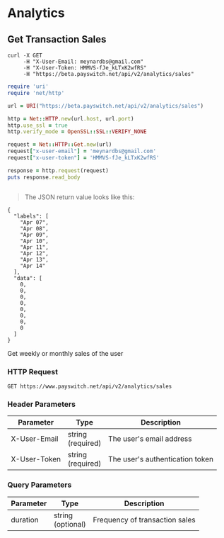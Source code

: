 # Analytics

## Get Transaction Sales

```shell
curl -X GET 
     -H "X-User-Email: meynardbs@gmail.com" 
     -H "X-User-Token: HMMVS-fJe_kLTxK2wfRS" 
     -H "https://beta.payswitch.net/api/v2/analytics/sales"
```

```ruby
require 'uri'
require 'net/http'

url = URI("https://beta.payswitch.net/api/v2/analytics/sales")

http = Net::HTTP.new(url.host, url.port)
http.use_ssl = true
http.verify_mode = OpenSSL::SSL::VERIFY_NONE

request = Net::HTTP::Get.new(url)
request["x-user-email"] = 'meynardbs@gmail.com'
request["x-user-token"] = 'HMMVS-fJe_kLTxK2wfRS'

response = http.request(request)
puts response.read_body
```

```python
```

> The JSON return value looks like this:

```
{
  "labels": [
    "Apr 07",
    "Apr 08",
    "Apr 09",
    "Apr 10",
    "Apr 11",
    "Apr 12",
    "Apr 13",
    "Apr 14"
  ],
  "data": [
    0,
    0,
    0,
    0,
    0,
    0,
    0,
    0
  ]
}
```
Get weekly or monthly sales of the user

### HTTP Request

`GET https://www.payswitch.net/api/v2/analytics/sales`

### Header Parameters

Parameter | Type | Description
--------- | ------- | -----------
X-User-Email | string<br/>(required) | The user's email address
X-User-Token | string<br/>(required) | The user's authentication token

### Query Parameters

Parameter | Type | Description
--------- | ---- | -----------
duration  | string</br>(optional) | Frequency of transaction sales